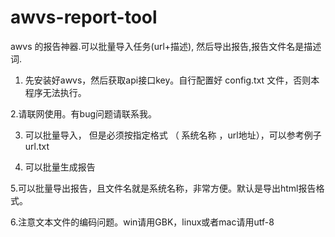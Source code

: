 # awvs-report-tool


awvs 的报告神器.可以批量导入任务(url+描述), 然后导出报告,报告文件名是描述词.

1. 先安装好awvs，然后获取api接口key。自行配置好 config.txt 文件，否则本程序无法执行。

2.请联网使用。有bug问题请联系我。

3. 可以批量导入， 但是必须按指定格式 （ 系统名称  ，url地址），可以参考例子url.txt

4. 可以批量生成报告

5.可以批量导出报告，且文件名就是系统名称，非常方便。默认是导出html报告格式。

6.注意文本文件的编码问题。win请用GBK，linux或者mac请用utf-8
